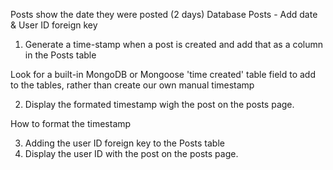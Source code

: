 
Posts show the date they were posted (2 days) Database Posts - Add date & User ID foreign key

1. Generate a time-stamp when a post is created and add that as a column in the Posts table

Look for a built-in MongoDB or Mongoose 'time created' table field to add to the tables, rather than create our own manual timestamp

2. Display the formated timestamp wigh the post on the posts page.

How to format the timestamp

3. Adding the user ID foreign key to the Posts table
4. Display the user ID with the post on the posts page.